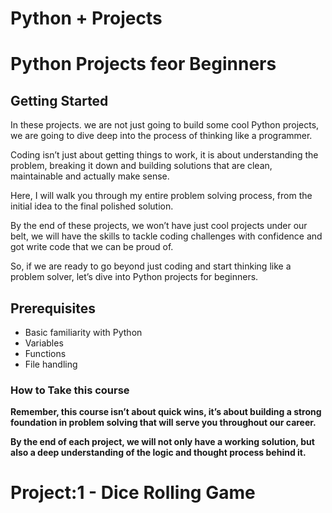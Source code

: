 # Python + Projects

# Python Projects feor Beginners

## Getting Started

In these projects. we are not just going to build some cool Python projects, we are going to dive deep into the process of thinking  like a programmer. 

Coding isn’t just about getting things to work, it is about understanding the problem, breaking it down and building solutions that are clean, maintainable and actually make sense.

Here, I will walk you through my entire problem solving process, from the initial idea to the final polished solution. 

By the end of these projects, we won’t have just cool projects under our belt, we will have the skills to tackle coding challenges with confidence and got write code that we can be proud of.

So, if we are ready to go beyond just coding and start thinking like a problem solver, let’s dive into Python projects for beginners.

## Prerequisites

- Basic familiarity with Python
- Variables
- Functions
- File handling

### How to Take this course

<strong>Remember, this course isn’t about quick wins</string>, it’s about building a strong foundation in problem solving that will serve you throughout our career.

By the end of each project, we will not only have a working solution, but also a deep understanding of the logic and thought process behind it.

# Project:1 - Dice Rolling Game